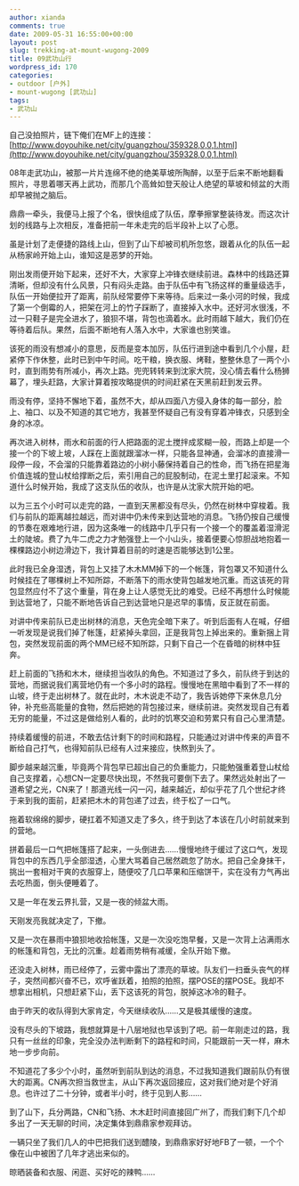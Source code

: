 ```yaml
---
author: xianda
comments: true
date: 2009-05-31 16:55:00+00:00
layout: post
slug: trekking-at-mount-wugong-2009
title: 09武功山行
wordpress_id: 170
categories:
- outdoor [户外]
- mount-wugong [武功山]
tags:
- 武功山
---
```


自己没拍照片，链下俺们在MF上的连接：[http://www.doyouhike.net/city/guangzhou/359328,0,0,1.html](http://www.doyouhike.net/city/guangzhou/359328,0,0,1.html)

08年走武功山，被那一片片连绵不绝的绝美草坡所陶醉，以至于后来不断地翻看照片，寻思着哪天再上武功，而那几个高耸如登天般让人绝望的草坡和倾盆的大雨却早被抛之脑后。

鼎鼎一牵头，我便马上报了个名，很快组成了队伍，摩拳擦掌整装待发。而这次计划的线路与上次相反，准备把前一年未走完的后半段补上以了心愿。

虽是计划了走便捷的路线上山，但到了山下却被司机所忽悠，跟着从化的队伍一起从杨家岭开始上山，谁知这是恶梦的开始。

刚出发雨便开始下起来，还好不大，大家穿上冲锋衣继续前进。森林中的线路还算清晰，但却没有什么风景，只有闷头走路。由于队伍中有飞扬这样的重量级选手，队伍一开始便拉开了距离，前队经常要停下来等待。后来过一条小河的时候，我成了第一个倒霉的人，把架在河上的竹子踩断了，直接掉入水中。还好河水很浅，不过一只鞋子是完全进水了，狼狈不堪，背包也滴着水。此时雨越下越大，我们仍在等待着后队。果然，后面不断地有人落入水中，大家谁也别笑谁。

<!-- more -->

该死的雨没有想减小的意思，反而是变本加厉，队伍行进到途中看到几个小屋，赶紧停下作休整，此时已到中午时间。吃干粮，换衣服、烤鞋，整整休息了一两个小时，直到雨势有所减小，再次上路。兜兜转转来到沈家大院，没心情去看什么杨狮幕了，埋头赶路，大家计算着按攻略提供的时间赶紧在天黑前赶到发云界。

雨没有停，坚持不懈地下着，虽然不大，却从四面八方侵入身体的每一部分，脸上、袖口、以及不知道的其它地方，我甚至怀疑自己有没有穿着冲锋衣，只感到全身的冰凉。

再次进入树林，雨水和前面的行人把路面的泥土搅拌成浆糊一般，而路上却是一个接一个的下坡上坡，人踩在上面就跟溜冰一样，只能各显神通，会溜冰的直接滑一段停一段，不会溜的只能靠着路边的小树小藤保持着自己的性命，而飞扬在把星海价值连城的登山杖给撑断之后，索引用自己的屁股制动，在泥土里打起滚来。不知道什么时候开始，我成了这支队伍的收队，也许是从沈家大院开始的吧。

以为三五个小时可以走完的路，一直到天黑都没有尽头，仍然在树林中穿梭着。我们与前队的距离越拉越远，而对讲中仍未传来到达营地的消息。飞扬仍按自己缓慢的节奏在艰难地行进，因为这条唯一的线路中几乎只有一个接一个的覆盖着湿滑泥土的陡坡。费了九牛二虎之力才勉强登上一个小山头，接着便要心惊胆战地抱着一棵棵路边小树边滑边下，我计算着目前的时速是否能够达到1公里。

此时我已全身湿透，背包上又挂了木木MM掉下的一个帐篷，背包罩又不知道什么时候挂在了哪棵树上不知所踪，不断落下的雨水使背包越发地沉重。而这该死的背包显然应付不了这个重量，背在身上让人感觉无比的难受。已经不再想什么时候能到达营地了，只能不断地告诉自己到达营地只是迟早的事情，反正就在前面。

对讲中传来前队已走出树林的消息，天色完全暗下来了。听到后面有人在喊，仔细一听发现是说我们掉了帐篷，赶紧掉头拿回，正是我背包上掉出来的。重新捆上背包，突然发现前面的两个MM已经不知所踪，只剩下自己一个在昏暗的树林中狂奔。

赶上前面的飞扬和木木，继续担当收队的角色。不知道过了多久，前队终于到达的营地，而据说我们离营地仍有一个多小时的路程。慢慢地在黑暗中看到了不一样的山坡，终于走出树林了。就在此时，木木说走不动了，我告诉她停下来休息几分钟，补充些高能量的食物，然后把她的背包接过来，继续前进。突然发现自己有着无穷的能量，不过这是做给别人看的，此时的饥寒交迫和劳累只有自己心里清楚。

持续着缓慢的前进，不敢去估计剩下的时间和路程，只能通过对讲中传来的声音不断给自己打气，也得知前队已经有人过来接应，快熬到头了。

脚步越来越沉重，毕竟两个背包早已超出自己的负重能力，只能勉强重着登山杖给自己支撑着，心想CN一定要尽快出现，不然我可要倒下去了。果然远处射出了一道希望之光，CN来了！那道光线一闪一闪，越来越近，却似乎花了几个世纪才终于来到我的面前，赶紧把木木的背包递了过去，终于松了一口气。

拖着软绵绵的脚步，硬扛着不知道又走了多久，终于到达了本该在几小时前就来到的营地。

拼着最后一口气把帐篷搭了起来，一头倒进去……慢慢地终于缓过了这口气，发现背包中的东西几乎全部湿透，心里大骂着自己居然疏忽了防水。把自己全身抹干，挑出一套相对干爽的衣服穿上，随便咬了几口苹果和压缩饼干，实在没有力气再出去吃热面，倒头便睡着了。

又是一年在发云界扎营，又是一夜的倾盆大雨。

天刚发亮我就决定了，下撤。

又是一次在暴雨中狼狈地收拾帐篷，又是一次没吃饱早餐，又是一次背上沾满雨水的帐篷和背包，无比的沉重。趁着雨势稍有减缓，全队开始下撤。

还没走入树林，雨已经停了，云雾中露出了漂亮的草坡。队友们一扫垂头丧气的样子，突然间都兴奋不已，欢呼雀跃着，拍照的拍照，摆POSE的摆POSE。我却不想拿出相机，只想赶紧下山，丢下这该死的背包，脱掉这冰冷的鞋子。

由于昨天的收队得到大家肯定，今天继续收队……又是极其缓慢的速度。

没有尽头的下坡路，我想就算是十八层地狱也早该到了吧。前一年刚走过的路，我只有一丝丝的印象，完全没办法判断剩下的路程和时间，只能跟前一天一样，麻木地一步步向前。

不知道花了多少个小时，虽然听到前队到达的消息，不过我知道我们跟前队仍有很大的距离。CN再次担当救世主，从山下再次返回接应，这对我们绝对是个好消息。也许过了二十分钟，或者半小时，终于见到人影……

到了山下，兵分两路，CN和飞扬、木木赶时间直接回广州了，而我们剩下几个却多出了一天无聊的时间，决定集体到鼎鼎家参观拜访。

一辆只坐了我们几人的中巴把我们送到醴陵，到鼎鼎家好好地FB了一顿，一个个像在山中被困了几年才逃出来似的。

晾晒装备和衣服、闲逛、买好吃的辣鸭……
